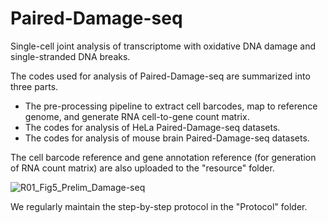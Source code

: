 # Paired-Damage-seq
Single-cell joint analysis of transcriptome with oxidative DNA damage and single-stranded DNA breaks.

The codes used for analysis of Paired-Damage-seq are summarized into three parts.
- The pre-processing pipeline to extract cell barcodes, map to reference genome, and generate RNA cell-to-gene count matrix.
- The codes for analysis of HeLa Paired-Damage-seq datasets.
- The codes for analysis of mouse brain Paired-Damage-seq datasets.

The cell barcode reference and gene annotation reference (for generation of RNA count matrix) are also uploaded to the "resource" folder.

![R01_Fig5_Prelim_Damage-seq](https://github.com/user-attachments/assets/666bb112-70e0-49fa-85d8-736a6f13de9a)



We regularly maintain the step-by-step protocol in the "Protocol" folder.

